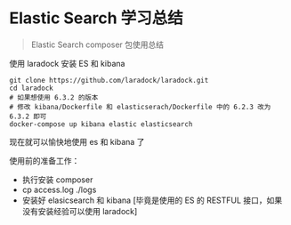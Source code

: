 # Elastic Search 学习总结

> Elastic Search composer 包使用总结

使用 laradock 安装 ES 和 kibana

```shell
git clone https://github.com/laradock/laradock.git
cd laradock
# 如果想使用 6.3.2 的版本 
# 修改 kibana/Dockerfile 和 elasticserach/Dockerfile 中的 6.2.3 改为 6.3.2 即可
docker-compose up kibana elastic elasticsearch
```
现在就可以愉快地使用 es 和 kibana 了

使用前的准备工作：

* 执行安装  composer
* cp access.log ./logs
* 安装好 elasicsearch 和 kibana [毕竟是使用的 ES 的 RESTFUL 接口，如果没有安装经验可以使用 laradock]
